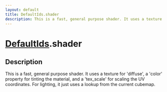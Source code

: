 ```yaml
---
layout: default
title: DefaultIds.shader
description: This is a fast, general purpose shader. It uses a texture for 'diffuse', a 'color' property for tinting the material, and a 'tex_scale' for scaling the UV coordinates. For lighting, it just uses a lookup from the current cubemap.
---
```

# [DefaultIds]({{site.url}}/Pages/Reference/DefaultIds.html).shader

## Description
This is a fast, general purpose shader. It uses a texture for 'diffuse', a 'color'
property for tinting the material, and a 'tex_scale' for scaling the UV coordinates. For
lighting, it just uses a lookup from the current cubemap.

